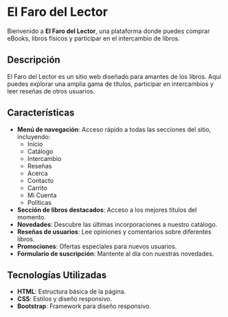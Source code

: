 # El Faro del Lector

Bienvenido a **El Faro del Lector**, una plataforma donde puedes comprar eBooks, libros físicos y participar en el intercambio de libros.

## Descripción

El Faro del Lector es un sitio web diseñado para amantes de los libros. Aquí puedes explorar una amplia gama de títulos, participar en intercambios y leer reseñas de otros usuarios.

## Características

- **Menú de navegación**: Acceso rápido a todas las secciones del sitio, incluyendo:
  - Inicio
  - Catálogo
  - Intercambio
  - Reseñas
  - Acerca
  - Contacto
  - Carrito
  - Mi Cuenta
  - Políticas
- **Sección de libros destacados**: Acceso a los mejores títulos del momento.
- **Novedades**: Descubre las últimas incorporaciones a nuestro catálogo.
- **Reseñas de usuarios**: Lee opiniones y comentarios sobre diferentes libros.
- **Promociones**: Ofertas especiales para nuevos usuarios.
- **Formulario de suscripción**: Mantente al día con nuestras novedades.

## Tecnologías Utilizadas

- **HTML**: Estructura básica de la página.
- **CSS**: Estilos y diseño responsivo.
- **Bootstrap**: Framework para diseño responsivo.